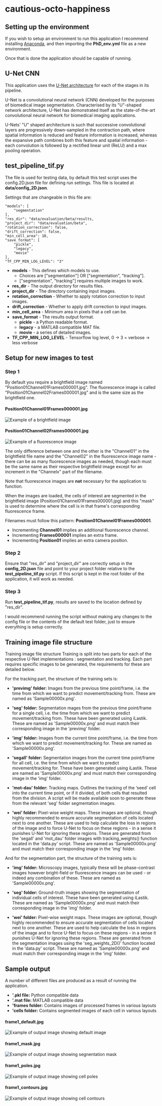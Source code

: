 # cautious-octo-happiness

## Setting up the environment

If you wish to setup an environment to run this application I recommend installing [Anaconda](https://www.anaconda.com/), and then importing the **PhD_env.yml** file as a new environment.

Once that is done the application should be capable of running.

## U-Net CNN

This application uses the [U-Net architecture](https://paperswithcode.com/method/u-net) for each of the stages in its pipeline.

U-Net is a convolutional neural network (CNN) developed for the purposes of biomedical image segmentation. Characterised by its "U"-shaped network architecture, U-Net has demonstrated itself as the state-of-the-art convolutional neural network for biomedical imaging applications.

U-Nets' "U" shaped architecture is such that successive convolutional layers are progressively down-sampled in the contraction path, where spatial information is reduced and feature information is increased, whereas the expansive path combines both this feature and spatial information - each convolution is followed by a rectified linear unit (ReLU) and a max pooling operation.


## test_pipeline_tif.py

The file is used for testing data, by default this test script uses the config.2D.json file for defining run settings. This file is located at **data/config_2D.json**.

Settings that are changeable in this file are:

    "models": [
        "segmentation"
    ],
    "res_dir": "data/evaluation/beta/results,
    "project_dir": "data/evaluation/beta",
    "rotation_correction": false,
    "drift_correction": false,
    "min_cell_area": 10,
    "save_format": [
        "pickle",
        "legacy",
        "movie"
    ],
    "TF_CPP_MIN_LOG_LEVEL": "3"

- **models** - This defines which models to use.
    - Choices are ["segmentation"] OR ["segmentation", "tracking"].
    - ["segmentation", "tracking"] requires multiple images to work.
- **res_dir** - The output directory for results files.
- **project_dir** - The directory containing input images. 
- **rotation_correction** - Whether to apply rotation correction to input images.
- **drift_correction** - Whether to apply drift correction to input images.
- **min_cell_area** - Minimum area in pixels that a cell can be.
- **save_format** - The results output format.
    - **pickle** - a Python readable format.
    - **legacy** - a MATLAB compatible MAT file.
    - **movie** - a series of detailed images.
- **TF_CPP_MIN_LOG_LEVEL** - Tensorflow log level, 0 -> 3 = verbose -> less verbose



## Setup for new images to test

### Step 1

By default you require a brightfield image named "Position01Channel01Frames000001.jpg". The fluorescence image is called "Position01Channel02Frames000001.jpg" and is the same size as the brightfield one.

#### Position01Channel01Frames000001.jpg

![Example of a brightfield image](data/evaluation/beta/Position01Channel01Frames000001.jpg)

#### Position01Channel02Frames000001.jpg

![Example of a fluorescence image](data/evaluation/beta/Position01Channel02Frames000001.jpg)

The only difference between one and the other is the "Channel01" in the brightfield file name and the "Channel02" in the fluorescence image name - there can be as many fluorescence images as needed, though each must be the same name as their respective brightfield image except for an increment in the "Channelx" part of the filename.

Note that fluorescence images are **not** necessary for the application to function. 

When the images are loaded, the cells of interest are segmented in the brightfield image (Position01Channel01Frames000001.jpg) and this "mask" is used to determine where the cell is in that frame's corresponding fluorescence frame.

Filenames must follow this pattern: **Position01Channel01Frames000001**.
- Incrementing **Channel01** implies an additional fluorescence channel.
- Incrementing **Frames000001** implies an extra frame.
- Incrementing **Position01** implies an extra camera position.

### Step 2

Ensure that "res_dir" and "project_dir" are correctly setup in the **config_2D.json** file and point to your project folder relative to the **test_pipeline_tif.py** script. If this script is kept in the root folder of the application, it will work as needed.

### Step 3

Run **test_pipeline_tif.py**, results are saved to the location defined by "res_dir".

I would recommend running the script without making any changes to the config file or the contents of the default test folder, just to ensure everything is setup correctly.

## Training image file structure

Training image file structure
Training is split into two parts for each of the respective U-Net implementations : segmentation and tracking. Each part requires specific images to be generated, the requirements for these are detailed below.

For the tracking part, the structure of the training sets is:

- **'previmg' folder:** Images from the previous time point/frame, i.e. the time from which we want to predict movement/tracking from. These are named as 'Sample00000x.png'.

- **'seg' folder:** Segmentation mages from the previous time point/frame for a single cell, i.e. the time from which we want to predict movement/tracking from.  These have been generated using iLastik. These are named as 'Sample00000x.png' and must match their corresponding image in the 'previmg' folder.

- **'img' folder:** Images from the current time point/frame, i.e. the time from which we want to predict movement/tracking for. These are named as 'Sample00000x.png'.

- **'segall' folder:** Segmentation images from the current time point/frame for all cell, i.e. the time from which we want to predict movement/tracking for.  These have been generated using iLastik. These are named as 'Sample00000x.png' and must match their corresponding image in the 'img' folder.

- **'mot-dau' folder:** Tracking maps. Outlines the tracking of the ‘seed’ cell into the current time point, or if it divided, of both cells that resulted from the division. A script will be made available soon to generate these from the relevant 'seg' folder segmentation images. 

- **'wei' folder:** Pixel-wise weight maps. These images are optional, though highly recommended to ensure accurate segmentation of cells located next to one another. These are used to help calculate the loss in regions of the image and to force U-Net to focus on these regions - in a sense it punishes U-Net for ignoring these regions. These are generated from the 'segall' and 'mot\_dau' folder images with tracking\_weights() function located in the 'data.py' script.  These are named as 'Sample00000x.png' and must match their corresponding image in the 'img' folder.

And for the segmentation part, the structure of the training sets is:

- **'img' folder:** Microscopy images, typically these will be phase-contrast images however bright-field or fluorescence images can be used - or indeed any combination of these. These are named as 'Sample00000x.png'.

- **'seg' folder:** Ground-truth images showing the segmentation of individual cells of interest. These have been generated using iLastik. These are named as 'Sample00000x.png' and must match their corresponding image in the 'img' folder.

- **'wei' folder:** Pixel-wise weight maps. These images are optional, though highly recommended to ensure accurate segmentation of cells located next to one another. These are used to help calculate the loss in regions of the image and to force U-Net to focus on these regions - in a sense it punishes U-Net for ignoring these regions. These are generated from the segmentation images using the 'seg\_weights\_2D()' function located in the 'data.py' script.  These are named as 'Sample00000x.png' and must match their corresponding image in the 'img' folder.

## Sample output

A number of different files are produced as a result of running the application.

- **'.pkl file:** Python compatible data 
- **'.mat file:** MATLAB compatible data 
- **'frames folder:** Contains images of processed frames in various layouts
- **'cells folder:** Contains segmented images of each cell in various layouts

#### frame1_default.jpg

![Example of output image showing default image](data/evaluation/beta/results/frames/1/frame1_default.jpg)

#### frame1_mask.jpg

![Example of output image showing segnentation mask](data/evaluation/beta/results/frames/1/frame1_mask.jpg)

#### frame1_poles.jpg

![Example of output image showing cell poles](data/evaluation/beta/results/frames/1/frame1_poles.jpg)

#### frame1_contours.jpg

![Example of output image showing cell contours](data/evaluation/beta/results/frames/1/frame1_contours.jpg)
